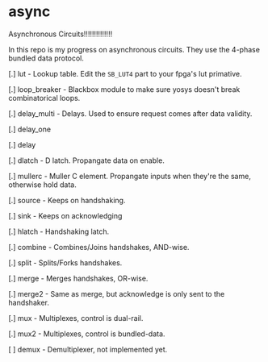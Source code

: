 # async
Asynchronous Circuits!!!!!!!!!!!!!!


In this repo is my progress on asynchronous circuits. They use the 4-phase bundled data protocol.

[.] lut - Lookup table. Edit the `SB_LUT4` part to your fpga's lut primative.

[.] loop_breaker - Blackbox module to make sure yosys doesn't break combinatorical loops.

[.] delay_multi - Delays. Used to ensure request comes after data validity.

[.] delay_one

[.] delay

[.] dlatch - D latch. Propangate data on enable.

[.] mullerc - Muller C element. Propangate inputs when they're the same, otherwise hold data.

[.] source - Keeps on handshaking.

[.] sink - Keeps on acknowledging

[.] hlatch - Handshaking latch.

[.] combine - Combines/Joins handshakes, AND-wise.

[.] split - Splits/Forks handshakes.

[.] merge - Merges handshakes, OR-wise.

[.] merge2 - Same as merge, but acknowledge is only sent to the handshaker.

[.] mux - Multiplexes, control is dual-rail.

[.] mux2 - Multiplexes, control is bundled-data.

[ ] demux - Demultiplexer, not implemented yet.

